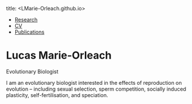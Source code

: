 title: <LMarie-Orleach.github.io>

- [Research](/research.md)
- [CV](/cv.md)
- [Publications](/publications.md)

# Lucas Marie-Orleach
Evolutionary Biologist

I am an evolutionary biologist interested in the effects of reproduction on evolution – including sexual selection, sperm competition, socially induced plasticity, self-fertilisation, and speciation.
